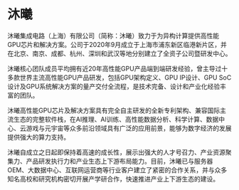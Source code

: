 # 

# 沐曦

沐曦集成电路（上海）有限公司（简称：沐曦）致力于为异构计算提供高性能GPU芯片和解决方案。公司于2020年9月成立于上海市浦东新区临港新片区，并在北京、南京、成都、杭州、深圳和武汉等地分别建立了全资子公司暨研发中心。

沐曦核心团队成员平均拥有近20年高性能GPU产品端到端研发经验，曾主导过十多款世界主流高性能GPU产品研发，包括GPU架构定义、GPU IP设计、GPU SoC设计及GPU系统解决方案的量产交付全流程，是技术完备、设计和产业化经验丰富的团队。

沐曦高性能GPU芯片及解决方案具有完全自主研发的全新专利架构、兼容国际主流生态的完整软件栈，在AI推理、AI训练、高性能数据分析、科学计算、数据中心、云游戏与元宇宙等众多前沿领域具有广泛的应用前景，能够为数字经济的发展提供强大的算力支持。

沐曦自成立之日起即保持着高速的成长性，展示出强大的人才号召力、产业资源聚集力、产品研发执行力和产业生态上下游布局能力。目前，沐曦已与服务器OEM、大数据中心、互联网运营商等行业客户建立了紧密的合作关系，并与众多知名高校和研究机构密切开展产学研合作，快速推进产业上下游生态的建设。

